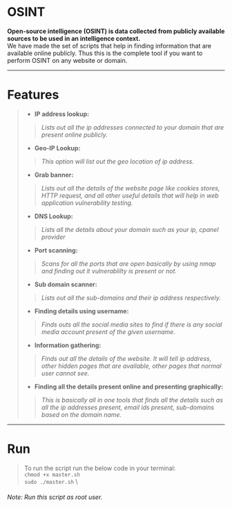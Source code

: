 # OSINT

**Open-source intelligence (OSINT) is data collected from publicly available sources to be used in an intelligence context.**\
We have made the set of scripts that help in finding information that are available online publicly. Thus this is the complete tool if you want to perform OSINT on any website or domain.

--- 
# Features
> * **IP address lookup:**
> > *Lists out all the ip addresses connected to your domain that are present online publicly.*
> * **Geo-IP Lookup:**
> > *This option will list out the geo location of ip address.*
> * **Grab banner:**
> > *Lists out all the details of the website page like cookies stores, HTTP request, and all other useful details that will help in web application vulnerability testing.*
> * **DNS Lookup:**
> > *Lists all the details about your domain such as your ip, cpanel provider*
> * **Port scanning:**
> > *Scans for all the ports that are open basically by using nmap and finding out it vulnerablilty is present or not.*
> * **Sub domain scanner:**
> > *Lists out all the sub-domains and their ip address respectively.*
> * **Finding details using username:**
> > *Finds outs all the social media sites to find if there is any social media account present of the given username.*
> * **Information gathering:**
> > *Finds out all the details of the website. It will tell ip address, other hidden pages that are available, other pages that normal user cannot see.*
> * **Finding all the details present online and presenting graphically:**
> > *This is basically all in one tools that finds all the details such as all the ip addresses present, email ids present, sub-domains based on the domain name.*
---
# Run
> To run the script run the below code in your terminal:\
> `chmod +x master.sh`\
> `sudo ./master.sh` \
###### Note: Run this script as root user.
